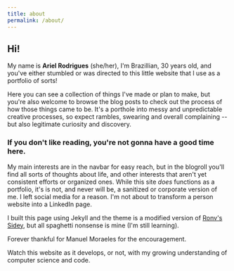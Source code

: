 ```yaml
---
title: about
permalink: /about/
---
```


## Hi!

My name is **Ariel Rodrigues** (she/her), I'm Brazillian, 30 years old, and you've either stumbled or was directed to this little website that I use as a portfolio of sorts!

Here you can see a collection of things I've made or plan to make, but you're also welcome to browse the blog posts to check out the process of how those things came to be. It's a porthole into messy and unpredictable creative processes, so expect rambles, swearing and overall complaining -- but also legitimate curiosity and discovery.

### If you don't like reading, you're not gonna have a good time here.

My main interests are in the navbar for easy reach, but in the blogroll you'll find all sorts of thoughts about life, and other interests that aren't yet consistent efforts or organized ones. While this site *does* functions as a portfolio, it's is not, and never will be, a sanitized or corporate version of me. I left social media for a reason. I'm not about to transform a person website into a LinkedIn page.

I built this page using Jekyll and the theme is a modified version of <a href ="https://github.com/ronv/sidey">Ronv's Sidey</a>, but all spaghetti nonsense is mine (I'm still learning).

Forever thankful for Manuel Moraeles for the encouragement.

Watch this website as it develops, or not, with my growing understanding of computer science and code.
